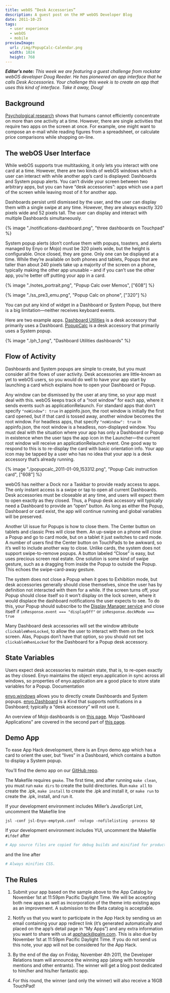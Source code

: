 ```yaml
---
title: webOS “Desk Accessories”
description: A guest post on the HP webOS Developer Blog
date: 2011-10-25
tags:
  - user experience
  - webOS
  - mobile
previewImage:
  url: /img/PopupCalc-Calendar.png
  width: 1024
  height: 768
---
```


_**Editor’s note:** This week we are featuring a guest challenge from rockstar webOS developer Doug Reeder. He has pioneered an app interface that he calls Desk Accessories. Your challenge this week is to create an app that uses this kind of interface. Take it away, Doug!_

## Background

[Psychological research](https://arstechnica.com/uncategorized/2007/03/study-says-leave-the-multitasking-to-your-computer/) shows that humans cannot efficiently concentrate on more than one activity at a time. However, there are single activities that require two apps on the screen at once. For example, one might want to compose an e-mail while reading figures from a spreadsheet, or calculate price comparisons while shopping on-line.

## The webOS User Interface

While webOS supports true multitasking, it only lets you interact with one card at a time. However, there are two kinds of webOS windows which a user can interact with while another app’s card is displayed: Dashboards and System popup alerts. You can’t divide your screen between two arbitrary apps, but you can have “desk accessories”: apps which use a part of the screen while leaving most of it for another app.

Dashboards persist until dismissed by the user, and the user can display them with a single swipe at any time. However, they are always exactly 320 pixels wide and 52 pixels tall. The user can display and interact with multiple Dashboards simultaneously.

{% image "./notifications-dashboard.png", "three dashboards on Touchpad" %}

System popup alerts (don’t confuse them with popups, toasters, and alerts managed by Enyo or Mojo) must be 320 pixels wide, but the height is configurable. Once closed, they are gone. Only one can be displayed at a time. While they’re available on both phones and tablets, Popups that are taller than about 240 pixels take up a majority of the screen on a phone, typically making the other app unusable – and if you can’t use the other app, you’re better off putting your app in a card.

{% image "./notes_portrait.png", "Popup Calc over Memos", ["608"] %}

{% image "./ss_pre3_emu.png", "Popup Calc on phone", ["320"] %}

You can put any kind of widget in a Dashboard or System Popup, but there is a big limitation—neither receives keyboard events.

Here are two example apps. [Dashboard Utilities](https://web.archive.org/web/20141022053747/https://developer.palm.com/appredirect/?packageid=com.machiapps.dashboardutilities&applicationid=7009) is a desk accessory that primarily uses a Dashboard. [PopupCalc](https://hominidsoftware.com/popupcalc/index.html) is a desk accessory that primarily uses a System popup.

{% image "./ph_1.png", "Dashboard Utilities dashboards" %}

## Flow of Activity

Dashboards and System popups are simple to create, but you must consider all the flows of user activity. Desk accessories are little-known as yet to webOS users, so you would do well to have your app start by launching a card which explains how to open your Dashboard or Popup.

Any window can be dismissed by the user at any time, so your app must deal with this. webOS keeps track of a “root window” for each app, where it sends events such as applicationRelaunch. For standard apps that don’t specify `"noWindow": true` in appinfo.json, the root window is initially the first card opened, but if that card is tossed away, another window becomes the root window. For headless apps, that specify `"noWindow": true` in appinfo.json, the root window is a headless, non-displayed window. You must deal with the situation where your app has only a Dashboard or Popup in existence when the user taps the app icon in the Launcher—the current root window will receive an applicationRelaunch event. One good way to respond to this is to re-display the card with basic orientation info. Your app icon may be tapped by a user who has no idea that your app is a desk accessory that’s already running.

{% image "./popupcalc_2011-01-09_153312.png", "Popup Calc instruction card", ["608"] %}

webOS has neither a Dock nor a Taskbar to provide ready access to apps. The only instant access is a swipe or tap to open all current Dashboards. Desk accessories must be closeable at any time, and users will expect them to open exactly as they closed. Thus, a Popup desk accessory will typically need a Dashboard to provide an “open” button. As long as either the Popup, Dashboard or card exist, the app will continue running and global variables will be preserved.

Another UI issue for Popups is how to close them. The Center button on tablets and classic Pres will close them. An up-swipe on a phone will close a Popup and go to card mode, but on a tablet it just switches to card mode. A number of users find the Center button on TouchPads to be awkward, so it’s well to include another way to close. Unlike cards, the system does not support swipe-to-remove popups. A button labeled “Close” is easy, but uses precious screen real estate. One solution is some kind of swipe gesture, such as a dragging from inside the Popup to outside the Popup. This echoes the swipe-card-away gesture.

The system does not close a Popup when it goes to Exhibition mode, but desk accessories generally should close themselves, since the user has by definition not interacted with them for a while. If the screen turns off, your Popup should close itself so it won’t display on the lock screen, where it would displace the dashboard notifications the user expects to see. To do this, your Popup should subscribe to the [Display Manager service](https://web.archive.org/web/20140921053848/https://developer.palm.com/content/api/reference/services/display-manager.html) and close itself if `inResponse.event === "displayOff"` or `inResponse.dockMode === true`

Many Dashboard desk accessories will set the window attribute `clickableWhenLocked`, to allow the user to interact with them on the lock screen. Alas, Popups don’t have that option, so you should not set `clickableWhenLocked` for the Dashboard for a Popup desk accessory.

## State Variables

Users expect desk accessories to maintain state, that is, to re-open exactly as they closed. Enyo maintains the object enyo.application in sync across all windows, so properties of enyo.application are a good place to store state variables for a Popup.
Documentation

[enyo.windows](https://web.archive.org/web/20141022050005/https://developer.palm.com/content/api/reference/enyo/enyo-api-reference.html#enyo.windows) allows you to directly create Dashboards and System popups. [enyo.Dashboard](https://web.archive.org/web/20141022050005/https://developer.palm.com/content/api/reference/enyo/enyo-api-reference.html#enyo.Dashboard) is a Kind that supports notifications in a Dashboard; typically a “desk accessory” will not use it.

An overview of Mojo dashboards is on [this page](https://web.archive.org/web/20111111083909/https://developer.palm.com/content/api/dev-guide/mojo/dashboards-notifications.html). Mojo “Dashboard Applications” are covered in the second part of [this page](https://web.archive.org/web/20141022052239/https://developer.palm.com/content/content/api/dev-guide/mojo/background-applications.html).

## Demo App

To ease App Hack development, there is an Enyo demo app which has a card to orient the user, but “lives” in a Dashboard, which contains a button to display a System popup.

You’ll find the demo app on our [GitHub repo](https://web.archive.org/web/20141022053748/https://github.com/webOS-DevRel/Weekly-App-Hack/tree/master/4%20-%20PopupDemo).

The Makefile requires `gmake`. The first time, and after running `make clean`, you must run `make dirs` to create the build directories. Run `make all` to create the .ipk, `make install` to create the .ipk and install it, or `make run` to create the .ipk, install, and run it.

If your development environment includes Miller’s JavaScript Lint, uncomment the Makefile line

```shell
jsl -conf jsl-Enyo-emptyok.conf -nologo -nofilelisting -process $@
```

If your development environment includes YUI, uncomment the Makefile `#ifdef` after

```Makefile
# App source files are copied for debug builds and minified for production builds.
```

and the line after

```Makefile
# Always minifies CSS.
```

## The Rules

1) Submit your app based on the sample above to the App Catalog by November 1st at 11:59pm Pacific Daylight Time. We will be accepting both new apps as well as incorporation of the theme into existing apps as an improvement. A submission to the Beta catalog is acceptable.

2) Notify us that you want to participate in the App Hack by sending us an email containing your app redirect link (it’s generated automatically and placed on the app’s detail page in “My Apps”) and any extra information you want to share with us at apphack@palm.com. This is also due by November 1st at 11:59pm Pacific Daylight Time.  If you do not send us this note, your app will not be considered for the App Hack.

3) By the end of the day on Friday, November 4th 2011, the Developer Relations team will announce the winning app (along with honorable mentions and other entrants). The winner will get a blog post dedicated to him/her and his/her fantastic app.

4) For this round, the winner (and only the winner) will also receive a 16GB TouchPad!
